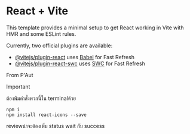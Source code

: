 # React + Vite

This template provides a minimal setup to get React working in Vite with HMR and some ESLint rules.

Currently, two official plugins are available:

- [@vitejs/plugin-react](https://github.com/vitejs/vite-plugin-react/blob/main/packages/plugin-react/README.md) uses [Babel](https://babeljs.io/) for Fast Refresh
- [@vitejs/plugin-react-swc](https://github.com/vitejs/vite-plugin-react-swc) uses [SWC](https://swc.rs/) for Fast Refresh

From P'Aut
> [!IMPORTANT]
> ต้องพิมคำสั่งพวกนี้ใน terminalด้วย
> ```
> npm i
> npm install react-icons --save
> ```
> reviewน่าจะต้องเพิ่ม status wait กับ success
